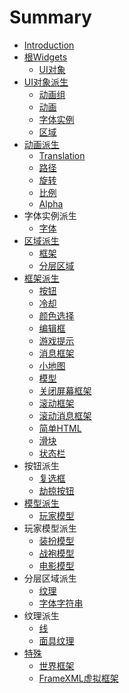 # Summary

* [Introduction](README.md)
* [根Widgets](gen-widgets.md)
  * [UI对象](gen-widgets/uidui-xiang.md)
* [UI对象派生](uidui-xiang-pai-sheng.md)
  * [动画组](uidui-xiang-pai-sheng/dong-hua-zu.md)
  * [动画](uidui-xiang-pai-sheng/dong-hua.md)
  * [字体实例](uidui-xiang-pai-sheng/zi-ti-shi-li.md)
  * [区域](uidui-xiang-pai-sheng/qu-yu.md)
* [动画派生](dong-hua-pai-sheng.md)
  * [Translation](dong-hua-pai-sheng/translation.md)
  * [路径](dong-hua-pai-sheng/lu-jing.md)
  * [旋转](dong-hua-pai-sheng/zi-zhuan.md)
  * [比例](dong-hua-pai-sheng/bi-li.md)
  * [Alpha](dong-hua-pai-sheng/alpha.md)
* 字体实例派生
  * [字体](zi-ti.md)
* [区域派生](qu-yu-pai-sheng.md)
  * [框架](kuang-jia.md)
  * [分层区域](fen-ceng-qu-yu.md)
* [框架派生](kuang-jia-pai-sheng.md)
  * [按钮](kuang-jia-pai-sheng/an-niu.md)
  * [冷却](kuang-jia-pai-sheng/leng-que.md)
  * [颜色选择](kuang-jia-pai-sheng/yan-se-xuan-ze.md)
  * [编辑框](kuang-jia-pai-sheng/bian-ji-kuang.md)
  * [游戏提示](kuang-jia-pai-sheng/you-xi-ti-shi.md)
  * [消息框架](kuang-jia-pai-sheng/xiao-xi-kuang-jia.md)
  * [小地图](kuang-jia-pai-sheng/xiao-di-tu.md)
  * [模型](kuang-jia-pai-sheng/mo-xing.md)
  * [关闭屏幕框架](kuang-jia-pai-sheng/guan-bi-ping-mu-kuang-jia.md)
  * [滚动框架](kuang-jia-pai-sheng/gun-dong-kuang-jia.md)
  * [滚动消息框架](kuang-jia-pai-sheng/gun-dong-xiao-xi-kuang-jia.md)
  * [简单HTML](kuang-jia-pai-sheng/jian-dan-html.md)
  * [滑块](kuang-jia-pai-sheng/hua-kuai.md)
  * [状态栏](kuang-jia-pai-sheng/zhuang-tai-lan.md)
* 按钮派生
  * [复选框](fu-xuan-kuang.md)
  * [劫掠按钮](jie-lve-an-niu.md)
* [模型派生](mo-xing-pai-sheng.md)
  * [玩家模型](mo-xing-pai-sheng/wan-jia-mo-xing.md)
* 玩家模型派生
  * [装扮模型](zhuang-ban-mo-xing.md)
  * [战袍模型](zhan-pao-mo-xing.md)
  * [电影模型](dian-ying-mo-xing.md)
* 分层区域派生
  * [纹理](wen-li.md)
  * [字体字符串](zi-ti-zi-fu-chuan.md)
* 纹理派生
  * [线](xian.md)
  * [面具纹理](mian-ju-wen-li.md)
* [特殊](te-shu.md)
  * [世界框架](te-shu/shi-jie-kuang-jia.md)
  * [FrameXML虚拟框架](te-shu/framexmlxu-ni-kuang-jia.md)

